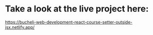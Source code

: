 # Take a look at the live project here:
https://bucheli-web-development-react-course-setter-outside-jsx.netlify.app/
